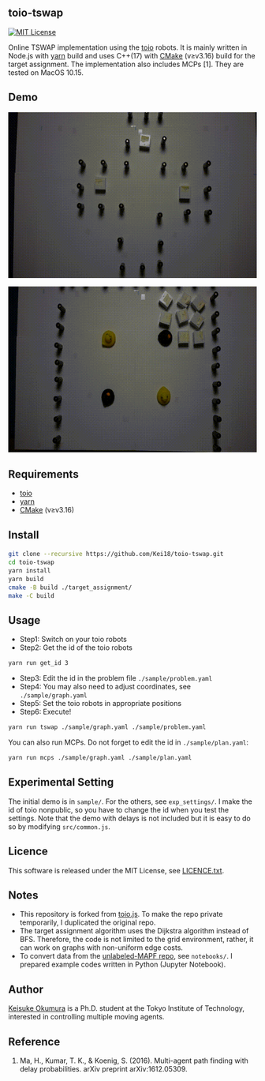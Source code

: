 toio-tswap
---
[![MIT License](http://img.shields.io/badge/license-MIT-blue.svg?style=flat)](LICENSE)

Online TSWAP implementation using the [toio](https://toio.io/) robots.
It is mainly written in Node.js with [yarn](https://yarnpkg.com/) build and uses C++(17) with [CMake](https://cmake.org/) (v≥v3.16) build for the target assignment.
The implementation also includes MCPs [1].
They are tested on MacOS 10.15.

## Demo
![time-independence](./material/time-independence.gif)

![8x8, 8 robots](./material/8x8.gif)

## Requirements
- [toio](https://toio.io/)
- [yarn](https://yarnpkg.com/)
- [CMake](https://cmake.org/) (v≥v3.16)

## Install
```sh
git clone --recursive https://github.com/Kei18/toio-tswap.git
cd toio-tswap
yarn install
yarn build
cmake -B build ./target_assignment/
make -C build
```

## Usage
- Step1: Switch on your toio robots
- Step2: Get the id of the toio robots
```sh
yarn run get_id 3
```
- Step3: Edit the id in the problem file `./sample/problem.yaml`
- Step4: You may also need to adjust coordinates, see `./sample/graph.yaml`
- Step5: Set the toio robots in appropriate positions
- Step6: Execute!
```sh
yarn run tswap ./sample/graph.yaml ./sample/problem.yaml
```

You can also run MCPs. Do not forget to edit the id in `./sample/plan.yaml`:
```sh
yarn run mcps ./sample/graph.yaml ./sample/plan.yaml
```

## Experimental Setting
The initial demo is in `sample/`.
For the others, see `exp_settings/`.
I make the id of toio nonpublic, so you have to change the id when you test the settings.
Note that the demo with delays is not included but it is easy to do so by modifying `src/common.js`.

## Licence
This software is released under the MIT License, see [LICENCE.txt](LICENCE.txt).

## Notes
- This repository is forked from [toio.js](https://github.com/toio/toio.js). To make the repo private temporarily, I duplicated the original repo.
- The target assignment algorithm uses the Dijkstra algorithm instead of BFS. Therefore, the code is not limited to the grid environment, rather, it can work on graphs with non-uniform edge costs.
- To convert data from the [unlabeled-MAPF repo](https://kei18.github.io/unlabeled-MAPF), see `notebooks/`. I prepared example codes written in Python (Jupyter Notebook).

## Author
[Keisuke Okumura](https://kei18.github.io) is a Ph.D. student at the Tokyo Institute of Technology, interested in controlling multiple moving agents.

## Reference
1. Ma, H., Kumar, T. K., & Koenig, S. (2016). Multi-agent path finding with delay probabilities. arXiv preprint arXiv:1612.05309.
